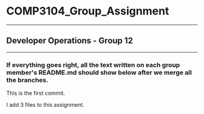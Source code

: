# COMP3104_Group_Assignment

---

## Developer Operations - Group 12

---

### If everything goes right, all the text written on each group member's README.md should show below after we merge all the branches.

This is the first commit.

I add 3 files to this assignment.
